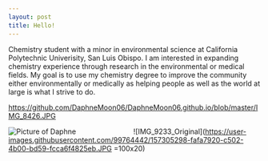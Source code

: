 ```yaml
---
layout: post
title: Hello!
---
```

Chemistry student with a minor in environmental science at California Polytechnic Univerisity, San Luis Obispo. I am interested in expanding chemistry experience through research in the environmental or medical fields. My goal is to use my chemistry degree to improve the community either environmentally or medically as helping people as well as the world at large is what I strive to do. 


https://github.com/DaphneMoon06/DaphneMoon06.github.io/blob/master/IMG_8426.JPG

<img src="{{site.baseurl}}/images/![IMG_8426](https://github.com/DaphneMoon06/DaphneMoon06.github.io/blob/master/IMG_8426.JPG)" alt="Picture of Daphne" width="250" style="float: left; margin-top: 0px, margin-right: 10px" />

![IMG_9233_Original](https://user-images.githubusercontent.com/99764442/157305298-fafa7920-c502-4b00-bd59-fcca6f4825eb.JPG =100x20)

